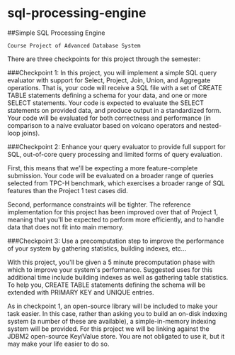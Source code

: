 sql-processing-engine
=====================

##Simple SQL Processing Engine

`Course Project of Advanced Database System`

There are three checkpoints for this project through the semester:

###Checkpoint 1:
In this project, you will implement a simple SQL query evaluator with support for Select, Project, Join, Union, and Aggregate operations. That is, your code will receive a SQL file with a set of CREATE TABLE statements defining a schema for your data, and one or more SELECT statements.
Your code is expected to evaluate the SELECT statements on provided data, and produce output in a standardized form. Your code will be evaluated for both correctness and performance (in comparison to a naive evaluator based on volcano operators and nested- loop joins).


###Checkpoint 2:
Enhance your query evaluator to provide full support for SQL, out-of-core query processing and limited forms of query evaluation.

First, this means that we'll be expecting a more feature-complete submission. Your code will be evaluated on a broader range of queries selected from TPC-H benchmark, which exercises a broader range of SQL features than the Project 1 test cases did.

Second, performance constraints will be tighter. The reference implementation for this project has been improved over that of Project 1, meaning that you'll be expected to perform more efficiently, and to handle data that does not fit into main memory.


###Checkpoint 3:
Use a precomputation step to improve the performance of your system by gathering statistics, building indexes, etc...

With this project, you'll be given a 5 minute precomputation phase with which to improve your system's performance. Suggested uses for this additional time include building indexes as well as gathering table statistics. To help you, CREATE TABLE statements defining the schema will be extended with PRIMARY KEY and UNIQUE entries.

As in checkpoint 1, an open-source library will be included to make your task easier. In this case, rather than asking you to build an on-disk indexing system (a number of these are available), a simple-in-memory indexing system will be provided. For this project we will be linking against the JDBM2 open-source Key/Value store. You are not obligated to use it, but it may make your life easier to do so.
